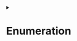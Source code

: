 <details><summary><h1>Enumeration</h1></summary>
This is how you dropdown with a header.
</details>
